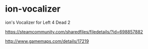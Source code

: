 # ion-vocalizer
ion's Vocalizer for Left 4 Dead 2

https://steamcommunity.com/sharedfiles/filedetails/?id=698857882

http://www.gamemaps.com/details/17219
